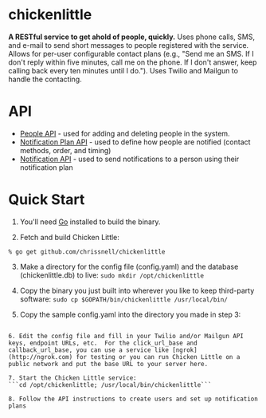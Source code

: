 # chickenlittle
**A RESTful service to get ahold of people, quickly.**  Uses phone calls, SMS, and e-mail to send short messages to people registered with the service.  Allows for per-user configurable contact plans (e.g., "Send me an SMS.  If I don't reply within five minutes, call me on the phone.  If I don't answer, keep calling back every ten minutes until I do.").   Uses Twilio and Mailgun to handle the contacting.

# API
- [People API](https://github.com/chrissnell/chickenlittle/blob/master/docs/PEOPLE_API.md) - used for adding and deleting people in the system.
- [Notification Plan API](https://github.com/chrissnell/chickenlittle/blob/master/docs/NOTIFICATION_PLAN_API.md) - used to define how people are notified (contact methods, order, and timing)
- [Notification API](https://github.com/chrissnell/chickenlittle/blob/master/docs/NOTIFICATION_API.md) - used to send notifications to a person using their notification plan

# Quick Start
1. You'll need [Go](http://golang.org/) installed to build the binary.

2. Fetch and build Chicken Little:
 ```
% go get github.com/chrissnell/chickenlittle
```

3. Make a directory for the config file (config.yaml) and the database (chickenlittle.db) to live:
```sudo mkdir /opt/chickenlittle```

4. Copy the binary you just built into wherever you like to keep third-party software:
```sudo cp $GOPATH/bin/chickenlittle /usr/local/bin/```

5. Copy the sample config.yaml into the directory you made in step 3:
```sudo cp $GOPATH/src/github.com/chrissnell/chickenlittle/config.yaml.sample /opt/chickenlittle/config.yaml

6. Edit the config file and fill in your Twilio and/or Mailgun API keys, endpoint URLs, etc.  For the click_url_base and callback_url_base, you can use a service like [ngrok](http://ngrok.com) for testing or you can run Chicken Little on a public network and put the base URL to your server here. 

7. Start the Chicken Little service:
```cd /opt/chickenlittle; /usr/local/bin/chickenlittle```

8. Follow the API instructions to create users and set up notification plans
